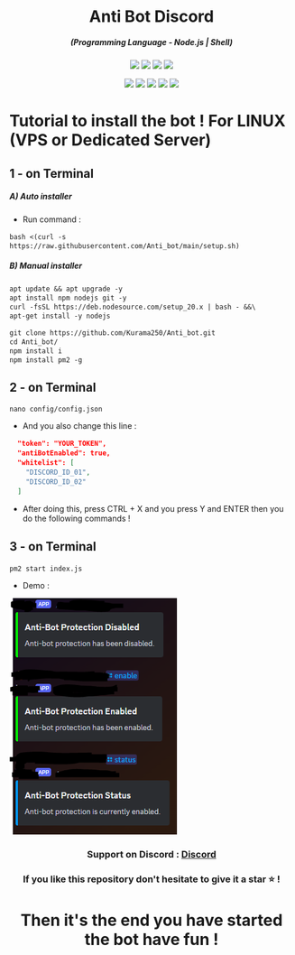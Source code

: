 <h1 align="center">Anti Bot Discord</h1>
<em><h5 align="center">(Programming Language - Node.js | Shell)</h5></em>

<p align="center">
  <img src="https://img.shields.io/github/stars/Kurama250/Anti_bot">
  <img src="https://img.shields.io/github/license/Kurama250/Anti_bot">
  <img src="https://img.shields.io/github/repo-size/Kurama250/Anti_bot">
  <img src="https://img.shields.io/badge/stability-stable-green">
</p>

<p align="center">
  <img src="https://img.shields.io/npm/v/module-name">
  <img src="https://img.shields.io/npm/v/fs?label=fs">
  <img src="https://img.shields.io/npm/v/discord.js@13?label=discord.js@13">
  <img src="https://img.shields.io/npm/v/@discordjs/rest?label=@discordjs/rest">
  <img src="https://img.shields.io/npm/v/@discordjs/builders?label=@discordjs/builders">
</p>

# Tutorial to install the bot ! For LINUX (VPS or Dedicated Server)

## 1 - on Terminal

<h5>A) Auto installer</h5>

- Run command :

```shell script
bash <(curl -s https://raw.githubusercontent.com/Anti_bot/main/setup.sh)
```
<h5>B) Manual installer</h5>

```shell script
apt update && apt upgrade -y
apt install npm nodejs git -y
curl -fsSL https://deb.nodesource.com/setup_20.x | bash - &&\
apt-get install -y nodejs
```

```shell script
git clone https://github.com/Kurama250/Anti_bot.git
cd Anti_bot/
npm install i
npm install pm2 -g
```
## 2 - on Terminal

```shell script
nano config/config.json
```

- And you also change this line :

```json
  "token": "YOUR_TOKEN",
  "antiBotEnabled": true,
  "whitelist": [
    "DISCORD_ID_01",
    "DISCORD_ID_02"
  ]
```

- After doing this, press CTRL + X and you press Y and ENTER then you do the following commands !

## 3 - on Terminal

```shell script
pm2 start index.js
```
- Demo : 

![alt text](https://github.com/Kurama250/Anti_bot/blob/main/anti.png?raw=true)

<h3 align="center"><strong>Support on Discord :</strong> <a href="https://discord.gg/6aebQGdDxB">Discord</a></3>
<h3 align="center">If you like this repository don't hesitate to give it a star ⭐ !</h3>
<h1 align="center">Then it's the end you have started the bot have fun !</h1>

